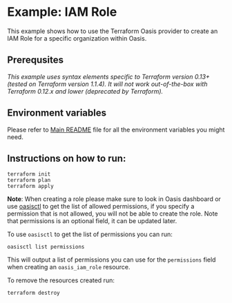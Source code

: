 # Example: IAM Role

This example shows how to use the Terraform Oasis provider to create an IAM Role for a specific organization within Oasis.

## Prerequsites

*This example uses syntax elements specific to Terraform version 0.13+ (tested on Terraform version 1.1.4).
It will not work out-of-the-box with Terraform 0.12.x and lower (deprecated by Terraform).*

## Environment variables
Please refer to [Main README](../../README.md) file for all the environment variables you might need.

## Instructions on how to run:
```
terraform init
terraform plan
terraform apply
```

__Note__: When creating a role please make sure to look in Oasis dashboard or use [oasisctl](https://github.com/arangodb-managed/oasisctl) to get the list of allowed permissions, if you specify a permission that is not allowed, you will not be able to create the role. Note that permissions is an optional field, it can be updated later.

To use `oasisctl` to get the list of permissions you can run:
```
oasisctl list permissions
```
This will output a list of permissions you can use for the `permissions` field when creating an `oasis_iam_role` resource.

To remove the resources created run:
```
terraform destroy
```
